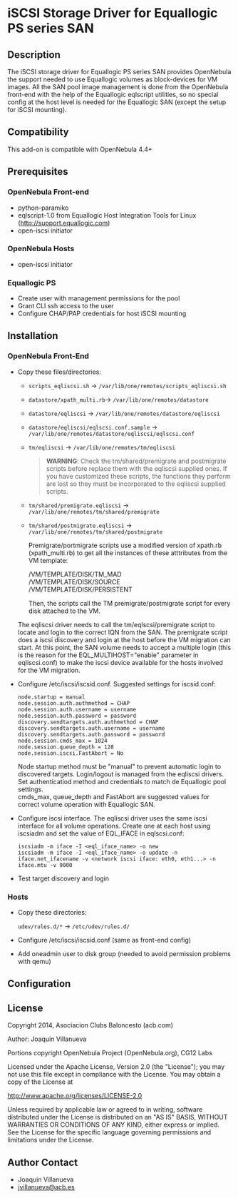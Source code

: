 # iSCSI Storage Driver for Equallogic PS series SAN

## Description

The iSCSI storage driver for Equallogic PS series SAN provides OpenNebula the support needed to use Equallogic volumes as block-devices for VM images. All the SAN pool image management is done from the OpenNebula front-end with the help of the Equallogic eqlscript utilities, so no special config at the host level is needed for the Equallogic SAN (except the setup for iSCSI mounting).

## Compatibility

This add-on is compatible with OpenNebula 4.4+

## Prerequisites

### OpenNebula Front-end

- python-paramiko
- eqlscript-1.0 from Equallogic Host Integration Tools for Linux (http://support.equallogic.com)
- open-iscsi initiator

### OpenNebula Hosts

- open-iscsi initiator

### Equallogic PS

- Create user with management permissions for the pool
- Grant CLI ssh access to the user
- Configure CHAP/PAP credentials for host iSCSI mounting

## Installation

### OpenNebula Front-End

* Copy these files/directories: 

    - `scripts_eqliscsi.sh` -> `/var/lib/one/remotes/scripts_eqliscsi.sh`
    - `datastore/xpath_multi.rb`-> `/var/lib/one/remotes/datastore`
    - `datastore/eqliscsi` -> `/var/lib/one/remotes/datastore/eqliscsi`
    - `datastore/eqliscsi/eqlscsi.conf.sample` -> `/var/lib/one/remotes/datastore/eqliscsi/eqlscsi.conf`
    - `tm/eqliscsi` -> `/var/lib/one/remotes/tm/eqliscsi`
        > **WARNING**: Check the tm/shared/premigrate and postmigrate scripts before replace them with the eqliscsi supplied ones. If you have customized these scripts, the functions they perform are lost so they must be incorporated to the eqliscsi supplied scripts.
    - `tm/shared/premigrate.eqliscsi` -> `/var/lib/one/remotes/tm/shared/premigrate`
    - `tm/shared/postmigrate.eqliscsi` -> `/var/lib/one/remotes/tm/shared/postmigrate`

        Premigrate/portmigrate scripts use a modified version of xpath.rb (xpath_multi.rb) to get all the instances of these atttributes from the VM template:

        /VM/TEMPLATE/DISK/TM_MAD  
        /VM/TEMPLATE/DISK/SOURCE  
        /VM/TEMPLATE/DISK/PERSISTENT  

        Then, the scripts call the TM premigrate/postmigrate script for every disk attached to the VM.

    The eqliscsi driver needs to call the tm/eqlscsi/premigrate script to locate and login to the correct IQN from the SAN. The premigrate script does a iscsi discovery and login at the host before the VM migration can start. At this point, the SAN volume needs to accept a multiple login (this is the reason for the EQL_MULTIHOST="enable" parameter in eqliscsi.conf) to make the iscsi device available for the hosts involved for the VM migration.

- Configure /etc/iscsi/iscsid.conf. Suggested settings for iscsid.conf:

    ```
    node.startup = manual  
    node.session.auth.authmethod = CHAP  
    node.session.auth.username = username  
    node.session.auth.password = password  
    discovery.sendtargets.auth.authmethod = CHAP  
    discovery.sendtargets.auth.username = username  
    discovery.sendtargets.auth.password = password  
    node.session.cmds_max = 1024  
    node.session.queue_depth = 128  
    node.session.iscsi.FastAbort = No
    ```

    Node startup method must be "manual" to prevent automatic login to discovered targets. Login/logout is managed from the eqliscsi drivers.  
Set authenticatiod method and credentials to match de Equallogic pool settings.  
cmds_max, queue_depth and FastAbort are suggested values for correct volume operation with Equallogic SAN.  

- Configure iscsi interface. The eqliscsi driver uses the same iscsi interface for all volume operations. Create one at each host using iscsiadm and set the value of EQL_IFACE in eqlscsi.conf:

    ```
    iscsiadm -m iface -I <eql_iface_name> -o new  
    iscsiadm -m iface -I <eql_iface_name> -o update -n iface.net_ifacename -v <network iscsi iface: eth0, eth1...> -n iface.mtu -v 9000
    ```

- Test target discovery and login


### Hosts

- Copy these directories: 

    `udev/rules.d/*` -> `/etc/udev/rules.d/`

- Configure /etc/iscsi/iscsid.conf (same as front-end config)

- Add oneadmin user to disk group (needed to avoid permission problems with qemu)

## Configuration

## License

  Copyright 2014, Asociacion Clubs Baloncesto (acb.com)

  Author: Joaquin Villanueva

  Portions copyright OpenNebula Project (OpenNebula.org), CG12 Labs

  Licensed under the Apache License, Version 2.0 (the "License"); you may
  not use this file except in compliance with the License. You may obtain
  a copy of the License at

  http://www.apache.org/licenses/LICENSE-2.0

  Unless required by applicable law or agreed to in writing, software
  distributed under the License is distributed on an "AS IS" BASIS,
  WITHOUT WARRANTIES OR CONDITIONS OF ANY KIND, either express or implied.
  See the License for the specific language governing permissions and
  limitations under the License.

## Author Contact
  * Joaquin Villanueva
  * jvillanueva@acb.es
